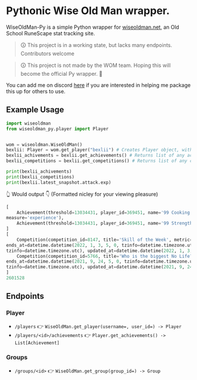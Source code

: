 # Pythonic Wise Old Man wrapper.

WiseOldMan-Py is a simple Python wrapper for [wiseoldman.net](https://wiseoldman.net/), an Old School RuneScape stat tracking site.

> 🛈 This project is in a working state, but lacks many endpoints. Contributors welcome

> 🛈 This project is not made by the WOM team. Hoping this will become the official Py wrapper. 🤞 

You can add me on discord [here](https://discordapp.com/users/177131156028784640) if you are interested in helping me package this up for others to use.

## Example Usage

```python
import wiseoldman
from wiseoldman_py.player import Player


wom = wiseoldman.WiseOldMan()
bexlii: Player = wom.get_player("bexlii") # Creates Player object, with player's most recent snapshot. Searchable by user id as well
bexlii_achivements = bexlii.get_achievements() # Returns list of any achievements awarded
bexlii_competitions = bexlii.get_competitions() # Returns list of any competitions particiapted in

print(bexlii_achivements)
print(bexlii_competitions)
print(bexlii.latest_snapshot.attack.exp)

```
👆 Would output 👇 (Formatted nicley for your viewing pleasure)
```python
[
    Achievement(threshold=13034431, player_id=369451, name='99 Cooking', metric='cooking', created_at=datetime.datetime(1970, 1, 1, 0, 0, tzinfo=datetime.timezone.utc), 
measure='experience'),
    Achievement(threshold=13034431, player_id=369451, name='99 Strength', metric='strength', created_at=datetime.datetime(2021, 12, 6, 22, 41, 6, 396000, tzinfo=datetime.timezone.utc),measure='experience')
]
[
    Competition(competition_id=8147, title='Skill of the Week', metric='mining', score=0, starts_at=datetime.datetime(2021, 12, 27, 5, 0, tzinfo=datetime.timezone.utc),
ends_at=datetime.datetime(2022, 1, 3, 5, 0, tzinfo=datetime.timezone.utc), competition_type='classic', group_id=None, created_at=datetime.datetime(2021, 12, 26, 14, 6, 3, 760000,      
tzinfo=datetime.timezone.utc), updated_at=datetime.datetime(2022, 1, 3, 6, 0, 1, 736000, tzinfo=datetime.timezone.utc), duration='1 week', participant_count=16),
    Competition(competition_id=5766, title='Who is the biggest No Life?', metric='overall', score=0, starts_at=datetime.datetime(2021, 9, 17, 5, 0, tzinfo=datetime.timezone.utc),      
ends_at=datetime.datetime(2021, 9, 24, 5, 0, tzinfo=datetime.timezone.utc), competition_type='classic', group_id=None, created_at=datetime.datetime(2021, 9, 14, 1, 44, 6, 323000,      
tzinfo=datetime.timezone.utc), updated_at=datetime.datetime(2021, 9, 24, 6, 0, 0, 589000, tzinfo=datetime.timezone.utc), duration='1 week', participant_count=71)
]
2601528
```
## Endpoints

### Player
- `/players` 👉 `WiseOldMan.get_player(username=, user_id=) -> Player`
- `/players/<id>/achievements` 👉 `Player.get_achievements() -> List[Achievement]`

### Groups
- `/groups/<id>` 👉 `WiseOldMan.get_group(group_id=) -> Group`
